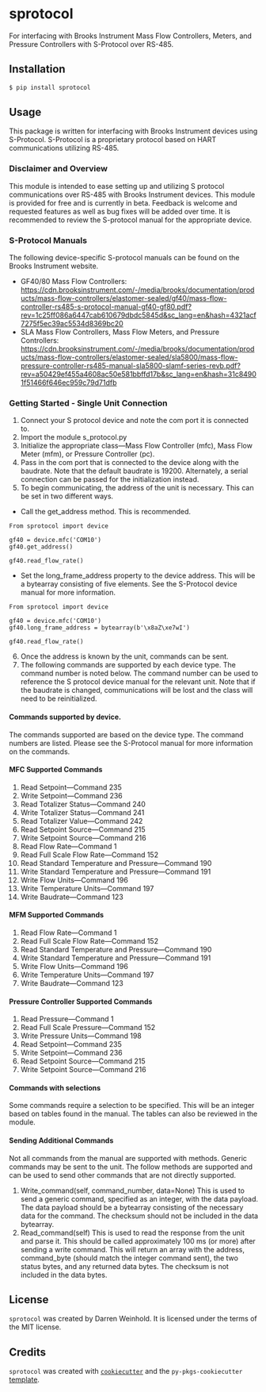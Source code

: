 # sprotocol

For interfacing with Brooks Instrument Mass Flow Controllers, Meters, and Pressure Controllers with S-Protocol over RS-485.

## Installation

```bash
$ pip install sprotocol
```

## Usage

This package is written for interfacing with Brooks Instrument devices using S-Protocol. S-Protocol is a proprietary protocol based on HART communications utilizing RS-485. 

### Disclaimer and Overview
This module is intended to ease setting up and utilizing S protocol communications over RS-485 with Brooks Instrument devices. This module is provided for free and is currently in beta. Feedback is welcome and requested features as well as bug fixes will be added over time. It is recommended to review the S-protocol manual for the appropriate device.

### S-Protocol Manuals
The following device-specific S-protocol manuals can be found on the Brooks Instrument website. 
- GF40/80 Mass Flow Controllers: https://cdn.brooksinstrument.com/-/media/brooks/documentation/products/mass-flow-controllers/elastomer-sealed/gf40/mass-flow-controller-rs485-s-protocol-manual-gf40-gf80.pdf?rev=1c25ff086a6447cab610679dbdc5845d&sc_lang=en&hash=4321acf7275f5ec39ac5534d8369bc20
- SLA Mass Flow Controllers, Mass Flow Meters, and Pressure Controllers: https://cdn.brooksinstrument.com/-/media/brooks/documentation/products/mass-flow-controllers/elastomer-sealed/sla5800/mass-flow-pressure-controller-rs485-manual-sla5800-slamf-series-revb.pdf?rev=a50429ef455a4608ac50e581bbffd17b&sc_lang=en&hash=31c84901f51466f646ec959c79d71dfb


### Getting Started - Single Unit Connection
1. Connect your S protocol device and note the com port it is connected to. 
2. Import the module s_protocol.py
3. Initialize the appropriate class—Mass Flow Controller (mfc), Mass Flow Meter (mfm), or Pressure Controller (pc). 
4. Pass in the com port that is connected to the device along with the baudrate. Note that the default baudrate is 19200. Alternately, a serial connection can be passed for the initialization instead.
5. To begin communicating, the address of the unit is necessary. This can be set in two different ways. 
-   Call the get_address method. This is recommended.
```
From sprotocol import device

gf40 = device.mfc('COM10') 
gf40.get_address()

gf40.read_flow_rate()
```
- 	Set the long_frame_address property to the device address. This will be a bytearray consisting of five elements. See the S-Protocol device manual for more information.  
```
From sprotocol import device

gf40 = device.mfc('COM10') 
gf40.long_frame_address = bytearray(b'\x8aZ\xe7wI')

gf40.read_flow_rate()
```
6.	Once the address is known by the unit, commands can be sent. 
7.	The following commands are supported by each device type. The command number is noted below. The command number can be used to reference the S protocol device manual for the relevant unit. Note that if the baudrate is changed, communications will be lost and the class will need to be reinitialized.
#### Commands supported by device.
The commands supported are based on the device type. The command numbers are listed. Please see the S-Protocol manual for more information on the commands.
####	MFC Supported Commands
1.	Read Setpoint—Command 235
2.	Write Setpoint—Command 236
3.	Read Totalizer Status—Command 240
4.	Write Totalizer Status—Command 241
5.	Read Totalizer Value—Command 242
6.	Read Setpoint Source—Command 215
7.	Write Setpoint Source—Command 216
8.	Read Flow Rate—Command 1
9.	Read Full Scale Flow Rate—Command 152
10.	Read Standard Temperature and Pressure—Command 190
11.	Write Standard Temperature and Pressure—Command 191 
12.	Write Flow Units—Command 196
13.	Write Temperature Units—Command 197 
14.	Write Baudrate—Command 123

####	MFM Supported Commands
1.	Read Flow Rate—Command 1
2.	Read Full Scale Flow Rate—Command 152
3.	Read Standard Temperature and Pressure—Command 190
4.	Write Standard Temperature and Pressure—Command 191 
5.	Write Flow Units—Command 196
6.	Write Temperature Units—Command 197 
7.	Write Baudrate—Command 123

#### Pressure Controller Supported Commands
1.	Read Pressure—Command 1
2.	Read Full Scale Pressure—Command 152
3.	Write Pressure Units—Command 198
4.	Read Setpoint—Command 235
5.	Write Setpoint—Command 236
6.	Read Setpoint Source—Command 215
7.	Write Setpoint Source—Command 216

####	Commands with selections
Some commands require a selection to be specified. This will be an integer based on tables found in the manual. The tables can also be reviewed in the module. 

#### Sending Additional Commands
Not all commands from the manual are supported with methods. Generic commands may be sent to the unit. 
The follow methods are supported and can be used to send other commands that are not directly supported. 
1.	Write_command(self, command_number, data=None)
This is used to send a generic command, specified as an integer, with the data payload. The data payload should be a bytearray consisting of the necessary data for the command. The checksum should not be included in the data bytearray. 
2.	Read_command(self)
This is used to read the response from the unit and parse it. This should be called approximately 100 ms (or more) after sending a write command. This will return an array with the address, command_byte (should match the integer command sent), the two status bytes, and any returned data bytes. The checksum is not included in the data bytes. 

## License

`sprotocol` was created by Darren Weinhold. It is licensed under the terms of the MIT license.

## Credits

`sprotocol` was created with [`cookiecutter`](https://cookiecutter.readthedocs.io/en/latest/) and the `py-pkgs-cookiecutter` [template](https://github.com/py-pkgs/py-pkgs-cookiecutter).
